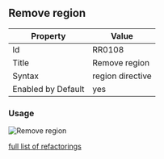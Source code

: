 ## Remove region

Property | Value
--- | --- 
Id | RR0108
Title | Remove region
Syntax | region directive
Enabled by Default | yes

### Usage

![Remove region](../../images/refactorings/RemoveRegion.png)

[full list of refactorings](Refactorings.md)
